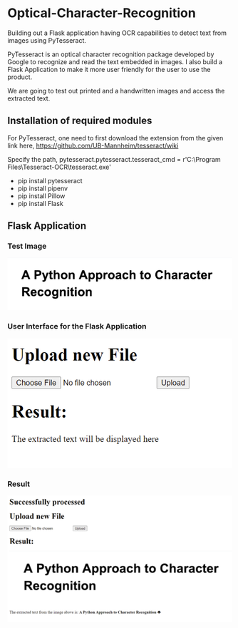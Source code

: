 # Optical-Character-Recognition
Building out a Flask application having OCR capabilities to detect text from images using PyTesseract. 

PyTesseract is an optical character recognition package developed by Google to recognize and read the text embedded in images. I also build a Flask Application to make it more user friendly for the user to use the product. 

We are going to test out printed and a handwritten images and access the extracted text. 

## Installation of required modules

For PyTesseract, one need to first download the extension from the given link here, https://github.com/UB-Mannheim/tesseract/wiki

Specify the path,
pytesseract.pytesseract.tesseract_cmd = r'C:\Program Files\Tesseract-OCR\tesseract.exe'

* pip install pytesseract
* pip install pipenv
* pip install Pillow
* pip install Flask

## Flask Application

### Test Image 

![Test Image](https://github.com/adityabaser/Optical-Character-Recognition/blob/main/static/uploads/ocr_image1.PNG)

### User Interface for the Flask Application 

![User Interface](https://github.com/adityabaser/Optical-Character-Recognition/blob/main/Screenshots/Flask%20Application%20Interface%20Screenshot.PNG)

### Result 

![Result Screenshot](https://github.com/adityabaser/Optical-Character-Recognition/blob/main/Screenshots/OCR%20Result%20Screenshot.PNG)



